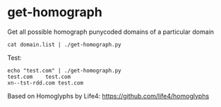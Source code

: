 # get-homograph
Get all possible homograph punycoded domains of a particular domain

`cat domain.list | ./get-homograph.py`

Test:
```
echo "test.com" | ./get-homograph.py 
test.com	test.com
xn--tst-rdd.com	test.com
```

Based on Homoglyphs by Life4:
https://github.com/life4/homoglyphs


